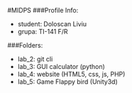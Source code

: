 #MIDPS
###Profile Info:
- student: Doloscan Liviu
- grupa: TI-141 F/R

###Folders:
- lab_2: git cli
- lab_3: GUI calculator (python)
- lab_4: website (HTML5, css, js, PHP)
- lab_5: Game Flappy bird (Unity3d)

